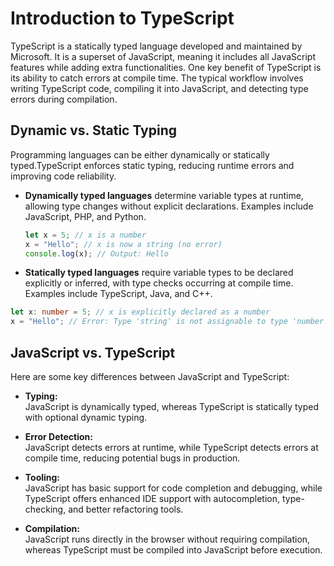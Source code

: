# Introduction to TypeScript
TypeScript is a statically typed language developed and maintained by Microsoft. It is a superset of JavaScript, meaning it includes all JavaScript features while adding extra functionalities. One key benefit of TypeScript is its ability to catch errors at compile time. The typical workflow involves writing TypeScript code, compiling it into JavaScript, and detecting type errors during compilation.

## Dynamic vs. Static Typing
Programming languages can be either dynamically or statically typed.TypeScript enforces static typing, reducing runtime errors and improving code reliability.

- **Dynamically typed languages** determine variable types at runtime, allowing type changes without explicit declarations. Examples include JavaScript, PHP, and Python.

  ```js
  let x = 5; // x is a number
  x = "Hello"; // x is now a string (no error)
  console.log(x); // Output: Hello

- **Statically  typed languages**  require variable types to be declared explicitly or inferred, with type checks occurring at compile time. Examples include TypeScript, Java, and C++.

```ts
let x: number = 5; // x is explicitly declared as a number
x = "Hello"; // Error: Type 'string' is not assignable to type 'number'
```


## JavaScript vs. TypeScript
Here are some key differences between JavaScript and TypeScript:
- **Typing:**  
  JavaScript is dynamically typed, whereas TypeScript is statically typed with optional dynamic typing.

- **Error Detection:**  
  JavaScript detects errors at runtime, while TypeScript detects errors at compile time, reducing potential bugs in production.

- **Tooling:**  
  JavaScript has basic support for code completion and debugging, while TypeScript offers enhanced IDE support with autocompletion, type-checking, and better refactoring tools.

- **Compilation:**  
  JavaScript runs directly in the browser without requiring compilation, whereas TypeScript must be compiled into JavaScript before execution.
